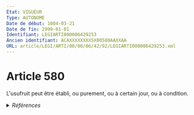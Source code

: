```yaml
---
État: VIGUEUR
Type: AUTONOME
Date de début: 1804-03-21
Date de fin: 2999-01-01
Identifiant: LEGIARTI000006429253
Ancien identifiant: ACAXXXXXXXX5X00580AAXXAA
URL: article/LEGI/ARTI/00/00/06/42/92/LEGIARTI000006429253.xml
---
```


<h1>Article 580</h1>

L'usufruit peut être établi, ou purement, ou à certain jour, ou à condition.


<details>
  <summary><em>Références</em></summary>

  <h2>Références faites par l'article</h2>
  
  <ul>
    <li>
      CODIFICATION source Loi 1804-01-30
    </li>
    <li>
      CREATION source Loi 1804-01-30 promulguée le 9 février 1804
    </li>
  </ul>
</details>

